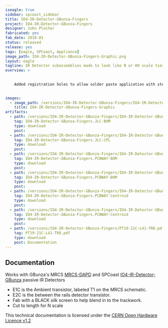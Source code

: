 ```yaml
---
iseagle: true
sidebar: spcoast_sidebar
title: IO4-IR-Detector-GBunza-Fingers
project: IO4-IR-Detector-GBunza-Fingers
designer: John Plocher
fabricated: yes
fab_date: 2018-03
status: released
release: yes
tags: [eagle, SPCoast, Appliance]
image_path: IO4-IR-Detector-GBunza-Fingers-Graphic.png
layout: eagle
tagline: IR Detector subassemblies made to look like N or HO scale ties.
overview: >
    
    
    Added registration holes to allow solder paste application with stencil.
    

images:
  - image_path: /versions/IO4-IR-Detector-GBunza-Fingers/IO4-IR-Detector-GBunza-Fingers-Graphic.png
    title: IO4-IR-Detector-GBunza-Fingers-Graphic
artifacts:
  - path: /versions/IO4-IR-Detector-GBunza-Fingers/IO4-IR-Detector-GBunza-Fingers.JLC-BOM.csv
    tag: IO4-IR-Detector-GBunza-Fingers.JLC-BOM
    type: download
    post: 
  - path: /versions/IO4-IR-Detector-GBunza-Fingers/IO4-IR-Detector-GBunza-Fingers.JLC-CPL.csv
    tag: IO4-IR-Detector-GBunza-Fingers.JLC-CPL
    type: download
    post: 
  - path: /versions/IO4-IR-Detector-GBunza-Fingers/IO4-IR-Detector-GBunza-Fingers.PCBWAY-BOM.csv
    tag: IO4-IR-Detector-GBunza-Fingers.PCBWAY-BOM
    type: download
    post: 
  - path: /versions/IO4-IR-Detector-GBunza-Fingers/IO4-IR-Detector-GBunza-Fingers.PCBWAY-BOM.numbers
    tag: IO4-IR-Detector-GBunza-Fingers.PCBWAY-BOM
    type: download
    post: 
  - path: /versions/IO4-IR-Detector-GBunza-Fingers/IO4-IR-Detector-GBunza-Fingers.PCBWAY-Centroid.csv
    tag: IO4-IR-Detector-GBunza-Fingers.PCBWAY-Centroid
    type: download
    post: 
  - path: /versions/IO4-IR-Detector-GBunza-Fingers/IO4-IR-Detector-GBunza-Fingers.PCBWAY-Centroid.numbers
    tag: IO4-IR-Detector-GBunza-Fingers.PCBWAY-Centroid
    type: download
    post: 
  - path: /versions/IO4-IR-Detector-GBunza-Fingers/PT19-21C-L41-TR8.pdf
    tag: PT19-21C-L41-TR8.pdf
    type: download
    post: Documentation
---
```


## Documentation



Works with GBunza\'s MRCS [MRCS-DAPD](/pages/MRCS-DAPD) and SPCoast [IO4-IR-Detector-GBunza](/pages/IO4-IR-Detector-GBunza) passive IR Detectors


  * E1C is the Ambient transistor, labeled T1 on the MRCS schematic.
  * E2C is the between the rails detector transistor.
  * Fab with a BLACK silk screen to help blend in to the trackwork.
  * Cut to length for N scale



This technical documentation is licensed under the [CERN Open Hardware Licence v1.2](http://www.ohwr.org/attachments/2388/cern_ohl_v_1_2.txt)
